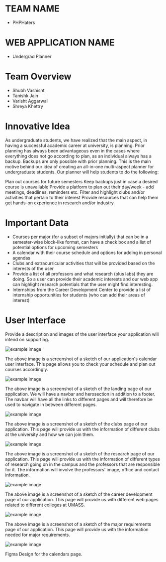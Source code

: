 # TEAM NAME

- PHPHaters

# WEB APPLICATION NAME

- Undergrad Planner

# Team Overview

- Shubh Vashisht
- Tanishk Jain
- Varisht Aggarwal
- Shreya Khettry

# Innovative Idea

As undergraduate students, we have realized that the main aspect, in having a successful academic career at university, is planning. Prior planning has always been advantageous even in the cases where everything does not go according to plan, as an individual always has a backup. Backups are only possible with prior planning. This is the main motive behind our idea of creating an all-in-one multi-aspect planner for undergraduate students. Our planner will help students to do the following:

Plan out courses for future semesters
Keep backups just in case a desired course is unavailable
Provide a platform to plan out their day/week - add meetings, deadlines, reminders etc.
Filter and highlight clubs and/or activities that pertain to their interest
Provide resources that can help them get hands-on experience in research and/or industry

# Important Data

- Courses per major (for a subset of majors initially) that can be in a semester-wise block-like format, can have a check box and a list of potential options for upcoming semesters
- A calendar with their course schedule and options for adding in personal agendas
- Clubs and extracurricular activities that will be provided based on the interests of the user
- Provide a list of all professors and what research (plus labs) they are doing. So a user can provide their academic interests and our web app can highlight research potentials that the user might find interesting.
- Internships from the Career Development Center to provide a list of internship opportunities for students (who can add their areas of interest)

# User Interface

Provide a description and images of the user interface your
application will intend on supporting.

![example image](../imag/1.jpeg)

The above image is a screenshot of a sketch of our application's calendar user interface. This page allows you to check your schedule and plan out courses accordingly.

![example image](../imag/2.jpeg)

The above image is a screenshot of a sketch of the landing page of our application. We will have a navbar and herosection in addition to a footer. The navbar will have all the links to different pages and will therefore be used to navigate in between different pages.

![example image](../imag/3.jpeg)

The above image is a screenshot of a sketch of the clubs page of our application. This page will provide us with the information of different clubs at the university and how we can join them.

![example image](../imag/4.jpeg)

The above image is a screenshot of a sketch of the research page of our application. This page will provide us with the information of different types of research going on in the campus and the professors that are responsible for it. The information will involve the professors' image, office and contact information.

![example image](../imag/5.jpeg)

The above image is a screenshot of a sketch of the career development page of our application. This page will provide us with different web pages related to different colleges at UMASS.

![example image](../imag/6.jpeg)

The above image is a screenshot of a sketch of the major requirements page of our application. This page will provide us with the information needed for major requirements.

![example image](../imag/7.jpeg)

Figma Design for the calendars page.
